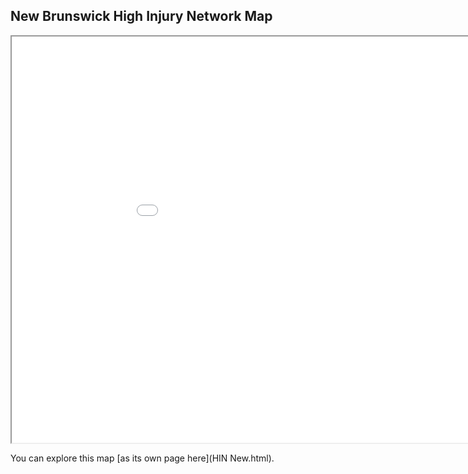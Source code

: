 ## New Brunswick High Injury Network Map

<iframe src="HIN New.html" height="650" width="1000"></iframe>

You can explore this map [as its own page here](HIN New.html). 
